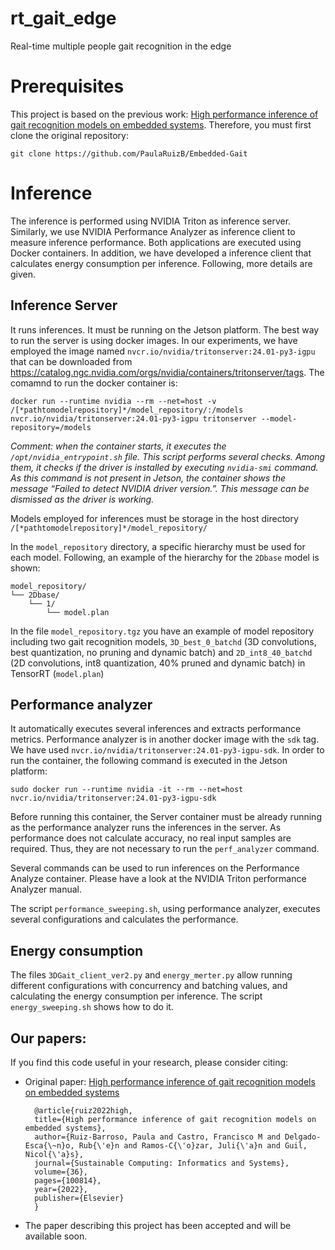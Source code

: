 # rt_gait_edge

Real-time multiple people gait recognition in the edge

# Prerequisites
This project is based on the previous work: [High performance inference of gait recognition models on embedded systems](https://www.sciencedirect.com/science/article/pii/S2210537922001457). Therefore, you must first clone the original repository:
```
git clone https://github.com/PaulaRuizB/Embedded-Gait
```

# Inference 

The inference is performed using NVIDIA Triton as inference server. Similarly, we use NVIDIA Performance Analyzer as inference client to measure inference performance. Both applications are executed using Docker containers. In addition, we have developed a inference client that calculates energy consumption per inference. Following, more details are given.

## Inference Server
It runs inferences. It must be running on the Jetson platform. The best way to run the server is using docker images. In our experiments, we have employed the image named `nvcr.io/nvidia/tritonserver:24.01-py3-igpu` that can be downloaded from <https://catalog.ngc.nvidia.com/orgs/nvidia/containers/tritonserver/tags>. The comamnd to run the docker container is:

```
docker run --runtime nvidia --rm --net=host -v /[*pathtomodelrepository]*/model_repository/:/models nvcr.io/nvidia/tritonserver:24.01-py3-igpu tritonserver --model-repository=/models
```

_Comment: when the container starts, it executes the `/opt/nvidia_entrypoint.sh` file. This script performs several checks. Among them, it checks if the driver is installed by executing `nvidia-smi` command. As this command is not present in Jetson, the container shows the message  “Failed to detect NVIDIA driver version.”. This message can be dismissed as the driver is working._

Models employed for inferences must be storage in the host directory `/[*pathtomodelrepository]*/model_repository/`

In the `model_repository` directory, a specific hierarchy must be used for each model. Following, an example of the hierarchy for the `2Dbase` model is shown:

```text
model_repository/
└── 2Dbase/
    └── 1/
        └── model.plan
```

In the file `model_repository.tgz` you have an example of model repository including two gait recognition models, `3D_best_0_batchd` (3D convolutions, best quantization, no pruning and dynamic batch) and `2D_int8_40_batchd` (2D convolutions, int8 quantization, 40% pruned and dynamic batch) in TensorRT (`model.plan`)

## Performance analyzer

It automatically executes several inferences and extracts performance metrics. Performance analyzer is in another docker image with the `sdk` tag. We have used `nvcr.io/nvidia/tritonserver:24.01-py3-igpu-sdk`. In order to run the container, the following command is executed in the Jetson platform:

```
sudo docker run --runtime nvidia -it --rm --net=host nvcr.io/nvidia/tritonserver:24.01-py3-igpu-sdk
```

Before running this container, the Server container must be already running as the performance analyzer runs the inferences in the server. As performance does not calculate accuracy, no real input samples are required. Thus, they are not necessary to run the `perf_analyzer` command. 

Several commands can be used to run inferences on the Performance Analyze container. Please have a look at the NVIDIA Triton performance Analyzer manual.

The script `performance_sweeping.sh`, using performance analyzer, executes several configurations and calculates the performance. 

## Energy consumption

The files `3DGait_client_ver2.py` and `energy_merter.py` allow running different configurations with concurrency and batching values, and calculating the energy consumption per inference. The script `energy_sweeping.sh` shows how to do it. 

## Our papers: 

If you find this code useful in your research, please consider citing:

* Original paper: [High performance inference of gait recognition models on embedded systems](https://www.sciencedirect.com/science/article/pii/S2210537922001457)


        @article{ruiz2022high,
        title={High performance inference of gait recognition models on embedded systems},
        author={Ruiz-Barroso, Paula and Castro, Francisco M and Delgado-Esca{\~n}o, Rub{\'e}n and Ramos-C{\'o}zar, Juli{\'a}n and Guil, Nicol{\'a}s},
        journal={Sustainable Computing: Informatics and Systems},
        volume={36},
        pages={100814},
        year={2022},
        publisher={Elsevier}
        }

  
* The paper describing this project has been accepted and will be available soon.
